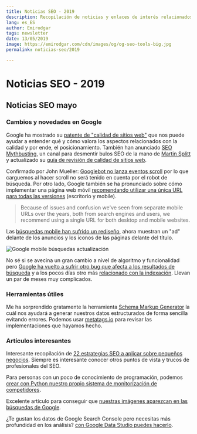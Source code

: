 ```yaml
---
title: Noticias SEO - 2019
description: Recopilación de noticias y enlaces de interés relacionados con el SEO y Marketing digital
lang: es_ES
author: Emirodgar
tags: newsletter
date: 13/05/2019
image: https://emirodgar.com/cdn/images/og/og-seo-tools-big.jpg
permalink: noticias-seo/2019

---
```


# Noticias SEO - 2019



## Noticias SEO mayo

### Cambios y novedades en Google

Google ha mostrado su [patente de "calidad de sitios web"](https://patents.google.com/patent/US9031929B1/en) que nos puede ayudar a entender qué y cómo valora los aspectos relacionados con la calidad y por ende, el posicionamiento. También han anunciado [SEO Mythbusting](https://www.youtube.com/watch?v=zEEaq6F4Jio), un canal para desmentir bulos SEO de la mano de [Martin Splitt](https://twitter.com/g33konaut?lang=es) y actualizado su [guía de revisión de calidad de sitios web](https://static.googleusercontent.com/media/www.google.com/en//insidesearch/howsearchworks/assets/searchqualityevaluatorguidelines.pdf).

Confirmado por John Mueller: [Googlebot no lanza eventos scroll](https://twitter.com/JohnMu/status/1128375878000443394) por lo que carguemos al hacer scroll no será tenido en cuenta por el robot de búsqueda. Por otro lado, Google también se ha pronunciado sobre cómo implementar una página web móvil [recomendando utilizar una única URL para todas las versiones](https://webmasters.googleblog.com/2019/05/mobile-first-indexing-by-default-for.html) (escritorio y mobile).

> Because of issues and confusion we've seen from separate mobile URLs over the years, both from search engines and users, we recommend using a single URL for both desktop and mobile websites.

Las [búsquedas mobile han sufrido un rediseño](https://www.blog.google/products/search/new-design-google-search/), ahora muestran un "ad" delante de los anuncios y los iconos de las páginas delante del título.

![Google mobile búsquedas actualización](https://storage.googleapis.com/gweb-uniblog-publish-prod/images/keyword_assets_1445x1720.max-1000x1000.jpg)

No sé si se avecina un gran cambio a nivel de algoritmo y funcionalidad pero [Google ha vuelto a sufrir otro bug que afecta a los resultados de búsqueda](https://twitter.com/googlewmc/status/1131193175652032516) y a los pocos días otro más [relacionado con la indexación](https://searchengineland.com/google-has-fixed-the-indexing-issue-from-thursday-night-317484?). Llevan un par de meses muy complicados.

### Herramientas útiles

Me ha sorprendido gratamente la herramienta [Schema Markup Generator](https://technicalseo.com/tools/schema-markup-generator/) la cuál nos ayudará a generar nuestros datos estructurados de forma sencilla evitando errores. Podemos usar [metatags.io](https://metatags.io/) para revisar las implementaciones que hayamos hecho.

### Artículos interesantes

Interesante recopilación de [22 estrategias SEO a aplicar sobre pequeños negocios](https://www.bloggersideas.com/best-seo-strategy-for-small-businesses). Siempre es interesante conocer otros puntos de vista y trucos de profesionales del SEO.

Para personas con un poco de conocimiento de programación, podemos [crear con Python nuestro propio sistema de monitorización de competidores](https://www.searchenginejournal.com/spy-on-competitors-python-data-studio/306841/#close). 

Excelente artículo para conseguir que [nuestras imágenes aparezcan en las búsquedas de Google](https://www.upbuild.io/blog/featured-snippet-images/).

¿Te gustan los datos de Google Search Console pero necesitas más profundidad en los análisis? [con Google Data Studio puedes hacerlo](https://www.rubenvezzoli.online/manipulate-search-console-data-using-data-studio/).
<!--stackedit_data:
eyJoaXN0b3J5IjpbNjg3MDM5ODk2LDMwMTgwNzU4MSw5NzYyMD
A5NDUsLTUyNTczNDM5NywtMzM1MzM1ODAsLTU4NjQ2NzYxMCwt
MjEwODMwODI1LDE5ODg4Nzg1OTUsMTMyNjcwNzUzMSw2MTY1OT
A4NjIsLTYwMDE4NjA0Ml19
-->